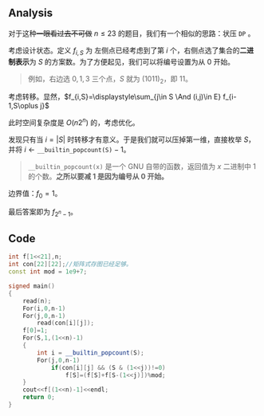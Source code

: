## Analysis
对于这种~~一眼看过去不可做~~ $n\le23$ 的题目，我们有一个相似的思路：状压 $\mathtt{DP}$
。

考虑设计状态。定义 $f_{i,S}$ 为 左侧点已经考虑到了第 $i$ 个，右侧点选了集合的**二进制表示**为 $S$ 的方案数。为了方便起见，我们可以将编号设置为从 $0$ 开始。

> 例如，右边选 $0,1,3$ 三个点，$S$ 就为 $(1011)_2$，即 $11$。

考虑转移。显然，$f_{i,S}=\displaystyle\sum_{j\in S \And (i,j)\in E} f_{i-1,S\oplus j}$

此时空间复杂度是 $O(n2^n)$ 的，考虑优化。

发现只有当 $i=|S|$ 时转移才有意义。于是我们就可以压掉第一维，直接枚举 $S$，并将 $i\leftarrow \mathtt{\_\_builtin\_popcount(S)}-1$。

> ```__builtin_popcount(x)``` 是一个 GNU 自带的函数，返回值为 $x$ 二进制中 $1$ 的个数。**之所以要减 $1$ 是因为编号从 $0$ 开始。**

边界值：$f_{0}=1$。

最后答案即为 $f_{2^n-1}$。

## Code

```cpp
int f[1<<21],n;
int con[22][22];//矩阵式存图已经足够。
const int mod = 1e9+7;

signed main()
{
	read(n);
	For(i,0,n-1)
	For(j,0,n-1)
		read(con[i][j]);
	f[0]=1;
	For(S,1,(1<<n)-1)
	{
		int i = __builtin_popcount(S);
		For(j,0,n-1)
			if(con[i][j] && (S & (1<<j))!=0)
				f[S]=(f[S]+f[S-(1<<j)])%mod;
	}
	cout<<f[(1<<n)-1]<<endl;
	return 0;
}
```